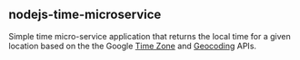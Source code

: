 ## nodejs-time-microservice 

Simple time micro-service application that returns the local time for a given location based on the the Google [Time Zone](https://developers.google.com/maps/documentation/timezone/intro) and [Geocoding](https://developers.google.com/maps/documentation/geocoding/intro) APIs.
